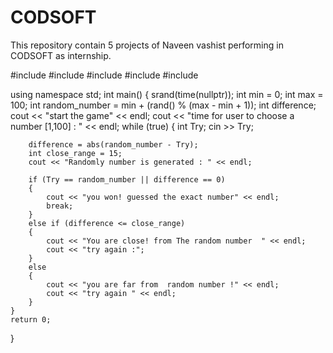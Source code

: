 # CODSOFT
This repository contain 5 projects of Naveen vashist performing in CODSOFT as internship.

#include <iostream>
#include <random>
#include <vector>
#include <cstdlib>
#include <ctime>

using namespace std;
int main()
{
    srand(time(nullptr));
    int min = 0;
    int max = 100;
    int random_number = min + (rand() % (max - min + 1));
    int difference;
    cout << "start the game" << endl;
    cout << "time for user to choose a number [1,100]  : " << endl;
    while (true)
    {
        int Try;
        cin >> Try;

        difference = abs(random_number - Try);
        int close_range = 15;
        cout << "Randomly number is generated : " << endl;

        if (Try == random_number || difference == 0)
        {
            cout << "you won! guessed the exact number" << endl;
            break;
        }
        else if (difference <= close_range)
        {
            cout << "You are close! from The random number  " << endl;
            cout << "try again :";
        }
        else
        {
            cout << "you are far from  random number !" << endl;
            cout << "try again " << endl;
        }
    }
    return 0;
}
